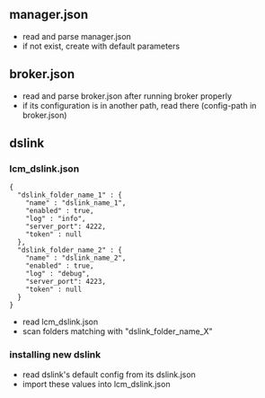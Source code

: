 ## manager.json
- read and parse manager.json
- if not exist, create with default parameters

## broker.json
- read and parse broker.json after running broker properly
- if its configuration is in another path, read there (config-path in broker.json)

## dslink
### lcm_dslink.json
```
{
  "dslink_folder_name_1" : {
    "name" : "dslink_name_1",
    "enabled" : true,
    "log" : "info",
    "server_port": 4222,
    "token" : null
  },
  "dslink_folder_name_2" : {
    "name" : "dslink_name_2",
    "enabled" : true,
    "log" : "debug",
    "server_port": 4223,
    "token" : null
  }
}
``` 
- read lcm_dslink.json
- scan folders matching with "dslink_folder_name_X"

### installing new dslink
- read dslink's default config from its dslink.json
- import these values into lcm_dslink.json

